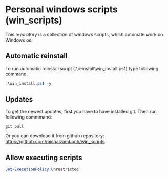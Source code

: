 # Personal windows scripts (win_scripts)
This repository is a collection of windows scripts, which automate work on Windows os. 

## Automatic reinstall
To run automatic reinstall script (.\reinstall\win_install.ps1) type following command.
```powershell
.\win_install.ps1 -y
```

## Updates
To get the newest updates, first you have to have installed git.
Then run following commmand:
```poweshell
git pull
```
Or you can download it from github repository:
https://github.com/michalzamboch/win_scripts

## Allow executing scripts
```powershell
Set-ExecutionPolicy Unrestricted
```
